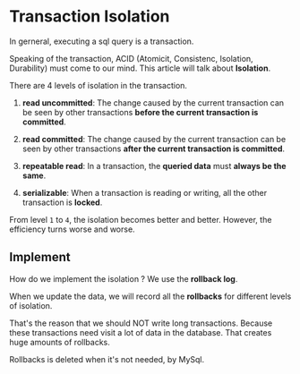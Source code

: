 # Transaction Isolation

In gerneral, executing a sql query is a transaction.
 
Speaking of the transaction, ACID (Atomicit, Consistenc, Isolation, Durability) must come to our mind. This article will talk about **Isolation**.

There are 4 levels of isolation in the transaction.

1. **read uncommitted**: The change caused by the current transaction can be seen by other transactions **before the current transaction is committed**.

2. **read committed**: The change caused by the current transaction can be seen by other transactions **after the current transaction is committed**.

3. **repeatable read**: In a transaction, the **queried data** must **always be the same**.

4. **serializable**: When a transaction is reading or writing, all the other transaction is **locked**.

From level `1` to `4`, the isolation becomes better and better. However, the efficiency turns worse and worse.

## Implement

How do we implement the isolation ? We use the **rollback log**.

When we update the data, we will record all the **rollbacks** for different levels of isolation.

That's the reason that we should NOT write long transactions. Because these transactions need visit a lot of data in the database. That creates huge amounts of rollbacks.

Rollbacks is deleted when it's not needed, by MySql. 

